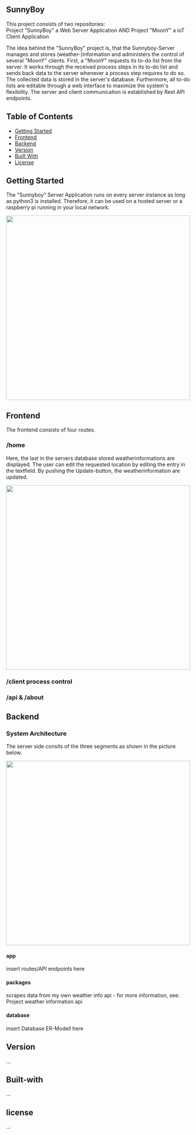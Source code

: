 <h2>SunnyBoy </h2>
<p>This project consists of two repositories:</br>
Project "SunnyBoy" a Web Server Application AND Project "MoonY" a ioT Client Application </p>
<p>The idea behind the "SunnyBoy" project is, that the Sunnyboy-Server manages and stores (weather-)information and administers the control of several "MoonY" clients. First, a "MoonY" requests its to-do list from the server. It works through the received process steps in its to-do list and sends back data to the server whenever a process step requires to do so. The collected data is stored in the server's database. Furthermore, all to-do lists are editable through a web interface to maximize the system's flexibility. The server and client communication is established by Rest API endpoints. </p>
<h2>Table of Contents</h2>
<ul>
  <li><a href="#getting-started">Getting Started</a></li>
  <li><a href="#how-it-is-done">Frontend</a></li>
  <li><a href="#how-it-is-done">Backend</a></li>
  <li><a href="#version">Version</a></li>
  <li><a href="#built-with">Built With</a></li>
  <li><a href="#license">License</a></li>
</ul>
<h2>Getting Started</h2>
<p>The "Sunnyboy" Server Application runs on every server instance as long as python3 is installed. Therefore, it can be used on a hosted server or a raspberry pi running in your local network. </p>
<a href="url"><img src="https://user-images.githubusercontent.com/55065075/216689412-49002b2a-782c-494d-abff-c253f597cb40.png" height="auto" width="500" ></a>
<h2>Frontend</h2>
<p>The frontend consists of four routes.<br>
<h3>/home</h3>
<p>Here, the last in the servers database stored weatherinformations are displayed. The user can edit the requested location by editing the entry in the textfield. By pushing the Update-button, the weatherinformation are updated. </p>
<a href="url"><img src="https://user-images.githubusercontent.com/55065075/234973144-7887be5f-5e5a-40b3-bfe8-94379d13c3f3.png" height="auto" width="500" ></a>
<h3>/client process control</h3>
<h3>/api & /about</h3>
<h2>Backend</h2>
<h3>System Architecture</h3>
<p>The server side consits of the three segments as shown in the picture below. </p>
<a href="url"><img src="https://user-images.githubusercontent.com/55065075/216689615-d3a9c125-5d25-4986-9b0b-50e710d2f788.png" height="auto" width="500" ></a>
<h4>app</h4>
<p>insert routes/API endpoints here</p>
<h4>packages</h4>
<p>scrapes data from my own weather info api - for more information, see: Project weather information api </p>
<h4>database</h4>
<p>insert Database ER-Modell here</p>
<h2>Version</h2>
<p>...</p>
<h2>Built-with</h2>
<p>...</p>
<h2>license</h2>
<p>...</p>
